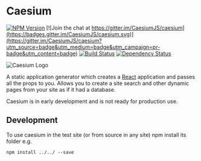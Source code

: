 # Caesium

[![NPM Version](https://img.shields.io/npm/v/caesium.svg)](https://www.npmjs.com/package/caesium) [![Join the chat at https://gitter.im/CaesiumJS/caesium](https://badges.gitter.im/CaesiumJS/caesium.svg)](https://gitter.im/CaesiumJS/caesium?utm_source=badge&utm_medium=badge&utm_campaign=pr-badge&utm_content=badge) [![Build Status](https://travis-ci.org/CaesiumJS/caesium.svg?branch=master)](https://travis-ci.org/CaesiumJS/caesium) [![Dependency Status](https://david-dm.org/caesiumjs/caesium.svg)](https://david-dm.org/caesiumjs/caesium)

![Caesium Logo](https://rawgit.com/CaesiumJS/caesium/master/resources/logo.svg)

A static application generator which creates a [React] application and passes all the props to you. Allows you to create a site search and other dynamic pages from your site as if it had a database.

Caesium is in early development and is not ready for production use.

## Development

To use caesium in the test site (or from source in any site) npm install its folder e.g.

```shell
npm install ../../ --save
```

[React]: https://facebook.github.io/react/
